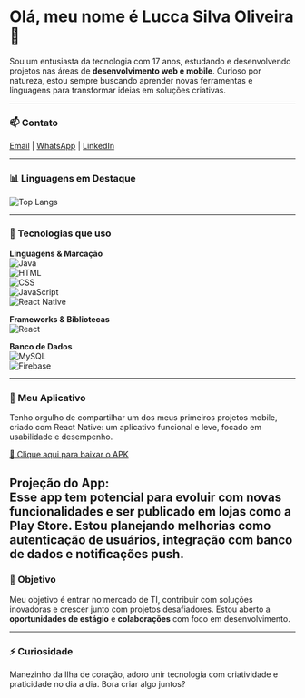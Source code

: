 # Olá, meu nome é Lucca Silva Oliveira 👋

Sou um entusiasta da tecnologia com 17 anos, estudando e desenvolvendo projetos nas áreas de **desenvolvimento web e mobile**. Curioso por natureza, estou sempre buscando aprender novas ferramentas e linguagens para transformar ideias em soluções criativas.

---

### 📫 Contato  
[Email](mailto:silvaoliveiralucca@gmail.com) | [WhatsApp](https://wa.me/47984873740) | [LinkedIn](https://www.linkedin.com/in/lucca-silva-oliveira-6919bb33b/)

---

### 📊 Linguagens em Destaque  
![Top Langs](https://github-readme-stats.vercel.app/api/top-langs/?username=luccasilvaoliveira&layout=compact&theme=tokyonight)

---

### 🚀 Tecnologias que uso  

**Linguagens & Marcação**  
![Java](https://img.shields.io/badge/Java-red?style=flat&logo=java)  
![HTML](https://img.shields.io/badge/HTML5-orange?style=flat&logo=html5)  
![CSS](https://img.shields.io/badge/CSS3-blue?style=flat&logo=css3)  
![JavaScript](https://img.shields.io/badge/JavaScript-yellow?style=flat&logo=javascript)  
![React Native](https://img.shields.io/badge/React_Native-20232A?style=flat&logo=react&logoColor=61DAFB)

**Frameworks & Bibliotecas**  
![React](https://img.shields.io/badge/React-61DAFB?style=flat&logo=react)  

**Banco de Dados**  
![MySQL](https://img.shields.io/badge/MySQL-005C84?style=flat&logo=mysql&logoColor=white)  
![Firebase](https://img.shields.io/badge/Firebase-FFCA28?style=flat&logo=firebase)

---

### 📱 Meu Aplicativo

Tenho orgulho de compartilhar um dos meus primeiros projetos mobile, criado com React Native: um aplicativo funcional e leve, focado em usabilidade e desempenho.

[📲 Clique aqui para baixar o APK]([https://drive.google.com/drive/folders/1iVPUkBgD6pBA1nAo3YTnmRyVWRPhbCak?usp=drive_link])

**Projeção do App:**  
Esse app tem potencial para evoluir com novas funcionalidades e ser publicado em lojas como a Play Store. Estou planejando melhorias como autenticação de usuários, integração com banco de dados e notificações push.
---

### 💼 Objetivo  

Meu objetivo é entrar no mercado de TI, contribuir com soluções inovadoras e crescer junto com projetos desafiadores. Estou aberto a **oportunidades de estágio** e **colaborações** com foco em desenvolvimento.

---

### ⚡ Curiosidade  

Manezinho da Ilha de coração, adoro unir tecnologia com criatividade e praticidade no dia a dia. Bora criar algo juntos?
